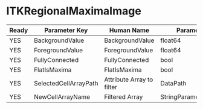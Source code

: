 # ITKRegionalMaximaImage #

| Ready | Parameter Key | Human Name | Parameter Type | Parameter Class |
|-------|---------------|------------|-----------------|----------------|
| YES | BackgroundValue | BackgroundValue | float64 | Float64Parameter |
| YES | ForegroundValue | ForegroundValue | float64 | Float64Parameter |
| YES | FullyConnected | FullyConnected | bool | BoolParameter |
| YES | FlatIsMaxima | FlatIsMaxima | bool | BoolParameter |
| YES | SelectedCellArrayPath | Attribute Array to filter | DataPath | ArraySelectionParameter |
| YES | NewCellArrayName | Filtered Array | StringParameter::ValueType | StringParameter |
